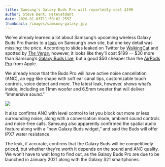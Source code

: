 ```yaml
---
title: Samsung's Galaxy Buds Pro will reportedly cost $199
author: Steve Dent, @stevetdent
date: 2020-01-03T11:50:02.255Z
thumbnail: /images/samsung-galaxy.jpg
---
```

<!--StartFragment-->

We’ve already learned a lot about Samsung’s upcoming wireless Galaxy Buds Pro thanks to a [leak](https://www.engadget.com/samsungs-galaxy-buds-pro-leak-confirms-applelike-surround-sound-feature-114043086.html) on Samsung’s own site, but one key detail was missing: the price. According to slides leaked on Twitter by [WalkingCat](https://twitter.com/_h0x0d_/status/1341767829926768643) and spotted by *[The Verge](https://www.theverge.com/2020/12/24/22198622/samsung-galaxy-buds-pro-price-specs-active-noise-cancelation)*, however, it looks like they’ll cost $199 — $30 more than Samsung’s [Galaxy Buds Live](https://www.engadget.com/samsung-galaxy-buds-live-review-140007680.html), but a good $50 cheaper than the [AirPods Pro](https://www.engadget.com/2019-11-06-apple-airpods-pro-review.html) from Apple.

We already know that the Buds Pro will have active noise cancellation (ANC), an egg-like shape with soft ear canal tips, customizable touch controls, voice detect and more. The latest leak, however, shows what’s inside, including an 11mm woofer and 6.5mm tweeter that will deliver “immersive sound.”

<img src="https://o.aolcdn.com/images/dims?image_uri=https%3A%2F%2Fs.yimg.com%2Fos%2Fcreatr-uploaded-images%2F2020-12%2F1bd4d3f0-45d7-11eb-b96b-f5a58bf08e9c&thumbnail=640%2C&client=49kdj93ncb8s938hkdo&signature=3f21171aa54ea0722424fc1e852c9e4187ad8687">

<!--StartFragment-->

It also confirms ANC with level control to let you block out more or less surrounding noise, along with a conversation mode, ambient sound controls and noise-free calls. Samsung also apparently confirmed the spatial audio feature along with a “new Galaxy Buds widget,” and said the Buds will offer IPX7 water resistance.

The leak, if accurate, confirms that the Galaxy Buds will be competitively priced, but whether they’re worth it depends on the sound and ANC quality. We won’t have to wait long to find out, as the Galaxy Buds Pro are due to be launched in January 2021 along with the Galaxy S21 smartphones.

<!--EndFragment-->

<!--EndFragment-->